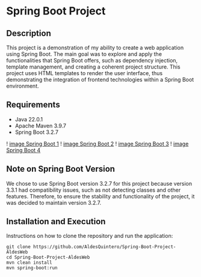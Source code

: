 # Spring Boot Project

## Description
This project is a demonstration of my ability to create a web application using Spring Boot. The main goal was to explore and apply the functionalities that Spring Boot offers, such as dependency injection, template management, and creating a coherent project structure. This project uses HTML templates to render the user interface, thus demonstrating the integration of frontend technologies within a Spring Boot environment.

## Requirements
- Java 22.0.1
- Apache Maven 3.9.7
- Spring Boot 3.2.7


! [image Spring Boot 1](https://github.com/AldesQuintero/Spring-Boot-Project-Aldesweb/blob/56f745d949ac8e33b0f7465ceab43beb95b2509d/Images/Captura%20de%20pantalla%202024-07-07%20033119.png)
! [image Spring Boot 2](https://github.com/AldesQuintero/Spring-Boot-Project-Aldesweb/blob/56f745d949ac8e33b0f7465ceab43beb95b2509d/Images/Captura%20de%20pantalla%202024-07-07%20033329.png)
! [image Spring Boot 3](https://github.com/AldesQuintero/Spring-Boot-Project-Aldesweb/blob/56f745d949ac8e33b0f7465ceab43beb95b2509d/Images/Captura%20de%20pantalla%202024-07-07%20033407.png)
! [image Spring Boot 4](https://github.com/AldesQuintero/Spring-Boot-Project-Aldesweb/blob/56f745d949ac8e33b0f7465ceab43beb95b2509d/Images/Captura%20de%20pantalla%202024-07-07%20033501.png)


## Note on Spring Boot Version
We chose to use Spring Boot version 3.2.7 for this project because version 3.3.1 had compatibility issues, such as not detecting classes and other features. Therefore, to ensure the stability and functionality of the project, it was decided to maintain version 3.2.7.

## Installation and Execution
Instructions on how to clone the repository and run the application:
```shell
git clone https://github.com/AldesQuintero/Spring-Boot-Project-AldesWeb
cd Spring-Boot-Project-AldesWeb
mvn clean install
mvn spring-boot:run
